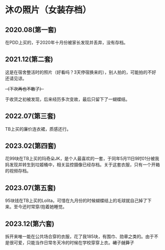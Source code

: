 # 沐の照片（女装存档）

## 2020.08(第一套)

在PDD上买的，于2020年十月份被家长发现并丢弃，没有存档。

## 2021.12(第二套)

这是在宿舍整活时的照片（好看吗？3天停宿换来的），别人拍的，可能拍的不好还请见谅。

~~（下次再也不敢了）~~

于收货之初被发现，后来经历多次变故，最后只留下了一蝴蝶结。

## 2022.07(第三套)

TB上买的廉价连衣裙，质感还行。

## 2023.02(第四套)

花99块在TB上买的玛奇朵JK，是个人最喜欢的一套，于同年5月11日9时01分被我妈发现并转生到垃姬桶中，相关监控摄像已经存档。关于这套衣服，只有一个开箱的视频存档。

## 2023.07(第五套)

95块钱在TB上买的Lolita，可惜在九月份的时候蝴蝶结上的毛球就自己掉了下来。至今还时常穿/抱着她睡觉。

## 2023.12(第六套)

拆开来唯一能在公共场合穿的衣服，花了我185块，有围巾、勋章之类的。由于不是很可爱，只能当作日常冬天冷的时候在学校穿穿上衣。~~裙子就算了~~